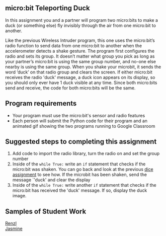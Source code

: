 micro:bit Teleporting Duck
--------------------
In this assignment you and a partner will program two micro:bits to make a duck (or something else) fly invisibly through the air from one micro:bit to another.

Like the previous Wireless Intruder program, this one uses the micro:bit’s radio function to send data from one micro:bit to another when the accelerometer detects a shake gesture. The program first configures the radio and sets its group. It doesn’t matter what group you pick as long as your partner’s micro:bit is using the same group number, and no-one else nearby is using the same group. When you shake your microbit, it sends the word ‘duck’ on that radio group and clears the screen. If either micro:bit receives the radio 'duck' message, a duck icon appears on its display, so you should only ever have 1 duck visible at any time. Since both micro:bits send and receive, the code for both micro:bits will be the same.

Program requirements
-----------------
* Your program must use the micro:bit's sensor and radio features
* Each person will submit the Python code for their program and an animated gif showing the two programs running to Google Classroom

Suggested steps to completing this assignment
----------
1. Add code to import the radio library, turn the radio on and set the group number
2. Inside of the `while True:` write an `if` statement that checks if the micro:bit was shaken. You can go back and look at the previous [dice assignment](https://github.com/Computer-Programming-B/MicrobitDice/blob/main/README.md#microbit-dice) to see how. If the microbit has been shaken, send the message `'duck' and clear the display
3. Inside of the `while True:` write another `if` statement that checks if the micro:bit has received the 'duck' message. If so, display the duck image.

Samples of Student Work
---------
[Renzl](RenzlDuck.gif)   
[Jasmine](JasmineDuck.gif)   

